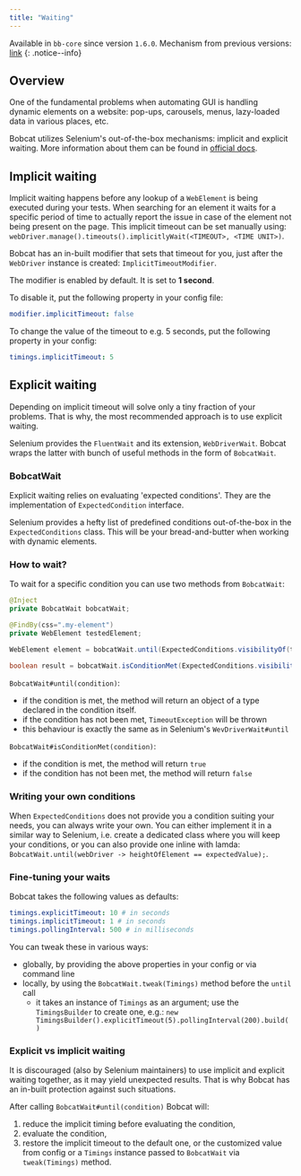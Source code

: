 ```yaml
---
title: "Waiting"
---
```


Available in `bb-core` since version `1.6.0`. Mechanism from previous versions: [link](https://github.com/Cognifide/bobcat/wiki/Explicit-Waits)
{: .notice--info}

## Overview
One of the fundamental problems when automating GUI is handling dynamic elements on a website: pop-ups, carousels, menus, lazy-loaded data in various places, etc.

Bobcat utilizes Selenium's out-of-the-box mechanisms: implicit and explicit waiting. More information about them can be found in [official docs](https://www.seleniumhq.org/docs/04_webdriver_advanced.jsp).  

## Implicit waiting

Implicit waiting happens before any lookup of a `WebElement` is being executed during your tests. When searching for an element it waits for a specific period of time to actually report the issue in case of the element not being present on the page.
This implicit timeout can be set manually using: `webDriver.manage().timeouts().implicitlyWait(<TIMEOUT>, <TIME UNIT>)`.

Bobcat has an in-built modifier that sets that timeout for you, just after the `WebDriver` instance is created: `ImplicitTimeoutModifier`.

The modifier is enabled by default. It is set to **1 second**.

To disable it, put the following property in your config file:
```yaml
modifier.implicitTimeout: false
```

To change the value of the timeout to e.g. 5 seconds, put the following property in your config:
```yaml
timings.implicitTimeout: 5
```

## Explicit waiting

Depending on implicit timeout will solve only a tiny fraction of your problems. That is why, the most recommended approach is to use explicit waiting.

Selenium provides the `FluentWait` and its extension, `WebDriverWait`. Bobcat wraps the latter with bunch of useful methods in the form of `BobcatWait`.

### BobcatWait

Explicit waiting relies on evaluating 'expected conditions'. They are the implementation of `ExpectedCondition` interface.

Selenium provides a hefty list of predefined conditions out-of-the-box in the `ExpectedConditions` class. This will be your bread-and-butter when working with dynamic elements.

### How to wait?

To wait for a specific condition you can use two methods from `BobcatWait`:

```java
@Inject
private BobcatWait bobcatWait;

@FindBy(css=".my-element")
private WebElement testedElement;

WebElement element = bobcatWait.until(ExpectedConditions.visibilityOf(testedElement));

boolean result = bobcatWait.isConditionMet(ExpectedConditions.visibilityOf(testedElement));
```

`BobcatWait#until(condition)`:
* if the condition is met, the method will return an object of a type declared in the condition itself.
* if the condition has not been met, `TimeoutException` will be thrown
* this behaviour is exactly the same as in Selenium's `WevDriverWait#until`

`BobcatWait#isConditionMet(condition)`:
* if the condition is met, the method will return `true`
* if the condition has not been met, the method will return `false` 

### Writing your own conditions

When `ExpectedConditions` does not provide you a condition suiting your needs, you can always write your own. You can either implement it in a similar way to Selenium, i.e. create a dedicated class where you will keep your conditions, or you can also provide one inline with lamda:
`BobcatWait.until(webDriver -> heightOfElement == expectedValue);`.

### Fine-tuning your waits

Bobcat takes the following values as defaults:

```yaml
timings.explicitTimeout: 10 # in seconds
timings.implicitTimeout: 1 # in seconds
timings.pollingInterval: 500 # in milliseconds
```

You can tweak these in various ways:
* globally, by providing the above properties in your config or via command line
* locally, by using the `BobcatWait.tweak(Timings)` method before the `until` call
    * it takes an instance of `Timings` as an argument; use the `TimingsBuilder` to create one, e.g.: `new TimingsBuilder().explicitTimeout(5).pollingInterval(200).build()`

### Explicit vs implicit waiting

It is discouraged (also by Selenium maintainers) to use implicit and explicit waiting together, as it may yield unexpected results. That is why Bobcat has an in-built protection against such situations.

After calling `BobcatWait#until(condition)` Bobcat will:
1. reduce the implicit timing before evaluating the condition,
2. evaluate the condition,
3. restore the implicit timeout to the default one, or the customized value from config or a `Timings` instance passed to `BobcatWait` via `tweak(Timings)` method. 
